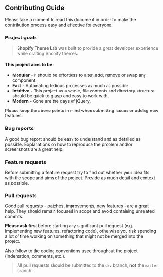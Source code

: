 ## Contributing Guide
Please take a moment to read this document in order to make the contribution process easy and effective for everyone.

### Project goals
> **Shopify Theme Lab** was built to provide a great developer experience while crafting Shopify themes.

#### This project aims to be:
- **Modular** - It should be effortless to alter, add, remove or swap any component.
- **Fast** - Automating tedious processes as much as possible.
- **Intuitive** - This project as a whole, file contents and directory structure should be quick to grasp and easy to work with.
- **Modern** - Gone are the days of jQuery.

Please keep the above points in mind when submitting issues or adding new features.

### Bug reports
A good bug report should be easy to understand and as detailed as possible. Explanations on how to reproduce the problem and/or screenshots are a great help.

### Feature requests
Before submitting a feature request try to find out whether your idea fits with the scope and aims of the project. Provide as much detail and context as possible.

### Pull requests
Good pull requests - patches, improvements, new features - are a great help. They should remain focused in scope and avoid containing unrelated commits.

**Please ask first** before starting any significant pull request (e.g. implementing new features, refactoring code), otherwise you risk spending a lot of time working on something that might not be merged into the project.

Also follow to the coding conventions used throughout the project (indentation, comments, etc.).

> All pull requests should be submitted to the `dev` branch, **not** the `master` branch.
